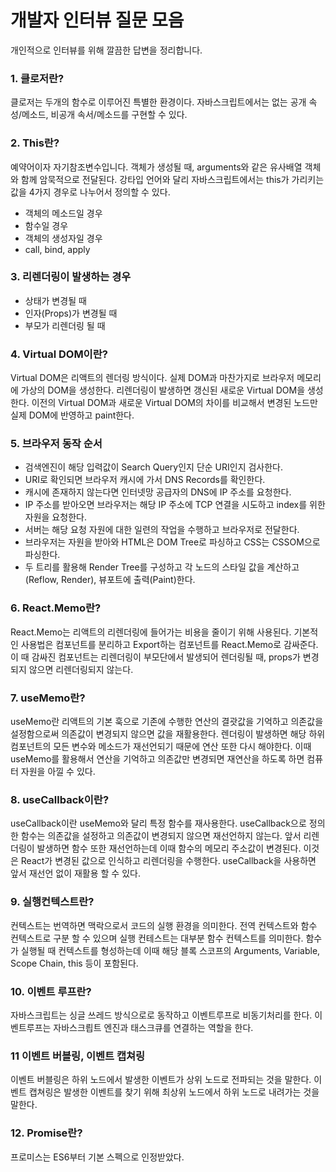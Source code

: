 # 개발자 인터뷰 질문 모음

개인적으로 인터뷰를 위해 깔끔한 답변을 정리합니다.

### 1. 클로저란?
클로저는 두개의 함수로 이루어진 특별한 환경이다. 자바스크립트에서는 없는 공개 속성/메소드, 비공개 속서/메소드를 구현할 수 있다.

### 2. This란?
예약어이자 자기참조변수입니다. 객체가 생성될 때, arguments와 같은 유사배열 객체와 함께 암묵적으로 전달된다. 강타입 언어와 달리 자바스크립트에서는 this가 가리키는 값을 4가지 경우로 나누어서 정의할 수 있다.
- 객체의 메소드일 경우
- 함수일 경우
- 객체의 생성자일 경우
- call, bind, apply

### 3. 리렌더링이 발생하는 경우
- 상태가 변경될 때
- 인자(Props)가 변경될 때
- 부모가 리렌더링 될 때

### 4. Virtual DOM이란?
Virtual DOM은 리액트의 렌더링 방식이다. 실제 DOM과 마찬가지로 브라우저 메모리에 가상의 DOM을 생성한다. 리렌더링이 발생하면 갱신된 새로운 Virtual DOM을 생성한다. 이전의 Virtual DOM과 새로운 Virtual DOM의 차이를 비교해서 변경된 노드만 실제 DOM에 반영하고 paint한다.

### 5. 브라우저 동작 순서
- 검색엔진이 해당 입력값이 Search Query인지 단순 URI인지 검사한다.
- URI로 확인되면 브라우저 캐시에 가서 DNS Records를 확인한다.
- 캐시에 존재하지 않는다면 인터넷망 공급자의 DNS에 IP 주소를 요청한다.
- IP 주소를 받아오면 브라우저는 해당 IP 주소에 TCP 연결을 시도하고 index를 위한 자원을 요청한다.
- 서버는 해당 요청 자원에 대한 일련의 작업을 수행하고 브라우저로 전달한다.
- 브라우저는 자원을 받아와 HTML은 DOM Tree로 파싱하고 CSS는 CSSOM으로 파싱한다.
- 두 트리를 활용해 Render Tree를 구성하고 각 노드의 스타일 값을 계산하고(Reflow, Render), 뷰포트에 출력(Paint)한다.

### 6. React.Memo란?
React.Memo는 리액트의 리렌더링에 들어가는 비용을 줄이기 위해 사용된다. 기본적인 사용법은 컴포넌트를 분리하고 Export하는 컴포넌트를 React.Memo로 감싸준다. 이 때 감싸진 컴포넌트는 리렌더링이 부모단에서 발생되어 렌더링될 때, props가 변경되지 않으면 리렌더링되지 않는다.

### 7. useMemo란?
useMemo란 리액트의 기본 훅으로 기존에 수행한 연산의 결괏값을 기억하고 의존값을 설정함으로써 의존값이 변경되지 않으면 값을 재활용한다. 렌더링이 발생하면 해당 하위 컴포넌트의 모든 변수와 메소드가 재선언되기 때문에 연산 또한 다시 해야한다. 이때 useMemo를 활용해서 연산을 기억하고 의존값만 변경되면 재연산을 하도록 하면 컴퓨터 자원을 아낄 수 있다.

### 8. useCallback이란?
useCallback이란 useMemo와 달리 특정 함수를 재사용한다. useCallback으로 정의한 함수는 의존값을 설정하고 의존값이 변경되지 않으면 재선언하지 않는다. 앞서 리렌더링이 발생하면 함수 또한 재선언하는데 이때 함수의 메모리 주소값이 변경된다. 이것은 React가 변경된 값으로 인식하고 리렌더링을 수행한다. useCallback을 사용하면 앞서 재선언 없이 재활용 할 수 있다.

### 9. 실행컨텍스트란?
컨텍스트는 번역하면 맥락으로서 코드의 실행 환경을 의미한다. 전역 컨텍스트와 함수 컨텍스트로 구분 할 수 있으며 실행 컨테스트는 대부분 함수 컨텍스트를 의미한다. 함수가 실행될 때 컨텍스트를 형성하는데 이때 해당 블록 스코프의 Arguments, Variable, Scope Chain, this 등이 포함된다.

### 10. 이벤트 루프란?
자바스크립트는 싱글 쓰레드 방식으로로 동작하고 이벤트루프로 비동기처리를 한다. 이벤트루프는 자바스크릡트 엔진과 태스크큐를 연결하는 역할을 한다.

### 11 이벤트 버블링, 이벤트 캡쳐링
이벤트 버블링은 하위 노드에서 발생한 이벤트가 상위 노드로 전파되는 것을 말한다. 이벤트 캡쳐링은 발생한 이벤트를 찾기 위해 최상위 노드에서 하위 노드로 내려가는 것을 말한다.

### 12. Promise란?
프로미스는 ES6부터 기본 스펙으로 인정받았다.

